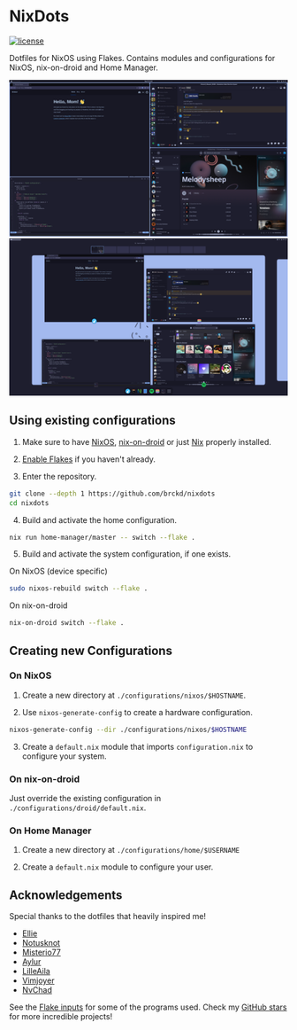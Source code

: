 # NixDots

[![license](https://custom-icon-badges.demolab.com/github/license/brckd/nixdots?logo=law)](LICENSE.md)

Dotfiles for NixOS using Flakes. Contains modules and configurations for NixOS, nix-on-droid and Home Manager.

![A preview of the tiling window management](assets/tiling.png)
![A preview of the launcher](assets/launcher.png)

## Using existing configurations

1. Make sure to have [NixOS](https://nixos.org/manual/nixos/stable/index.html#ch-installation),
   [nix-on-droid](https://github.com/nix-community/nix-on-droid#try-it-out) or just
   [Nix](https://nixos.org/download#download-nix) properly installed.

2. [Enable Flakes](https://nixos.wiki/wiki/Flakes#Enable_flakes_temporarily) if you haven't already.

3. Enter the repository.

```bash
git clone --depth 1 https://github.com/brckd/nixdots
cd nixdots
```

4. Build and activate the home configuration.

```bash
nix run home-manager/master -- switch --flake .
```

5. Build and activate the system configuration, if one exists.

On NixOS (device specific)

```bash
sudo nixos-rebuild switch --flake .
```

On nix-on-droid

```bash
nix-on-droid switch --flake .
```

## Creating new Configurations

### On NixOS

1. Create a new directory at `./configurations/nixos/$HOSTNAME`.

2. Use `nixos-generate-config` to create a hardware configuration.

```bash
nixos-generate-config --dir ./configurations/nixos/$HOSTNAME
```

3. Create a `default.nix` module that imports `configuration.nix` to configure your system.

### On nix-on-droid

Just override the existing configuration in `./configurations/droid/default.nix`.

### On Home Manager

1. Create a new directory at `./configurations/home/$USERNAME`

2. Create a `default.nix` module to configure your user.

## Acknowledgements

Special thanks to the dotfiles that heavily inspired me!

- [Ellie](https://github.com/ehllie/dotfiles)
- [Notusknot](https://github.com/notusknot/dotfiles-nix)
- [Misterio77](https://github.com/Misterio77/nix-starter-configs)
- [Aylur](https://github.com/Aylur/dotfiles)
- [LilleAila](https://github.com/LilleAila/dotfiles/tree/main/home/programs/wm/ags)
- [Vimjoyer](https://github.com/vimjoyer/nixvim-video)
- [NvChad](https://github.com/NvChad/NvChad)

See the [Flake inputs](./flake.nix) for some of the programs used.
Check my [GitHub stars](https://github.com/brckd?tab=stars) for more incredible projects!
